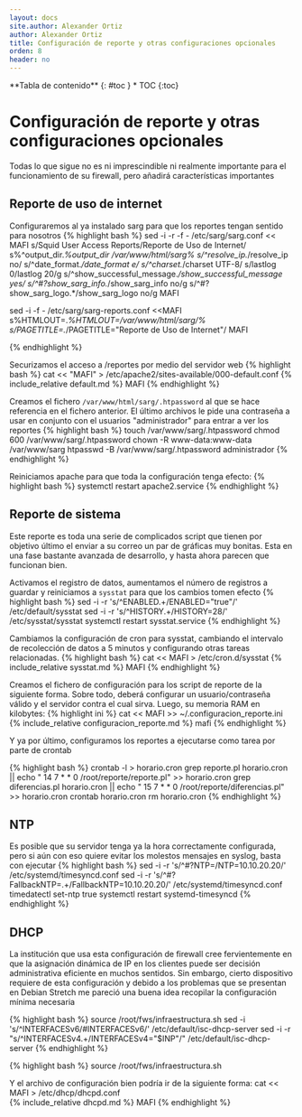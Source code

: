 ```yaml
---
layout: docs
site.author: Alexander Ortiz
author: Alexander Ortiz
title: Configuración de reporte y otras configuraciones opcionales
orden: 8
header: no
---
```


<div class="panel radius" markdown="1">
**Tabla de contenido**
{: #toc }
*  TOC
{:toc}
</div>

# Configuración de reporte y otras configuraciones opcionales
Todas lo que sigue no es ni imprescindible ni realmente importante para el funcionamiento de su firewall, pero añadirá características importantes

## Reporte de uso de internet
Configuraremos al ya instalado sarg para que los reportes tengan sentido para nosotros
{% highlight bash %}
sed -i -r -f - /etc/sarg/sarg.conf << MAFI
s/Squid User Access Reports/Reporte de Uso de Internet/
s%^output_dir.*%output_dir /var/www/html/sarg%
s/^resolve_ip.*/resolve_ip no/
s/^date_format.*/date_format e/
s/^charset.*/charset UTF-8/
s/lastlog 0/lastlog 20/g
s/^show_successful_message.*/show_successful_message yes/
s/^\#?show_sarg_info.*/show_sarg_info no/g
s/^\#?show_sarg_logo.*/show_sarg_logo no/g
MAFI

sed -i -f - /etc/sarg/sarg-reports.conf <<MAFI
s%HTMLOUT\=.*%HTMLOUT\=/var/www/html/sarg/%
s/PAGETITLE\=.*/PAGETITLE="Reporte de Uso de Internet"/
MAFI

{% endhighlight %}

Securizamos el acceso a /reportes por medio del servidor web
{% highlight bash %}
cat << "MAFI" > /etc/apache2/sites-available/000-default.conf 
{% include_relative default.md %}
MAFI
{% endhighlight %}

Creamos el fichero `/var/www/html/sarg/.htpassword` al que se hace referencia en el fichero anterior. El último archivos le pide una contraseña a usar en conjunto con el usuarios "administrador" para entrar a ver los reportes
{% highlight bash %}
touch /var/www/sarg/.htpassword
chmod 600 /var/www/sarg/.htpassword
chown -R www-data:www-data /var/www/sarg
htpasswd -B /var/www/sarg/.htpassword administrador 
{% endhighlight %}

Reiniciamos apache para que toda la configuración tenga efecto:
{% highlight bash %}
systemctl restart apache2.service
{% endhighlight %}

## Reporte de sistema
Este reporte es toda una serie de complicados script que tienen por objetivo último el enviar a su correo un par de gráficas muy bonitas. Esta en una fase bastante avanzada de desarrollo, y hasta ahora parecen que funcionan bien. 

Activamos el registro de datos, aumentamos el número de registros a guardar y reiniciamos a `sysstat` para que los cambios tomen efecto
{% highlight bash %}
sed -i -r 's/^ENABLED.+/ENABLED="true"/' /etc/default/sysstat
sed -i -r 's/^HISTORY.+/HISTORY=28/' /etc/sysstat/sysstat
systemctl restart sysstat.service
{% endhighlight %}

Cambiamos la configuración de cron para sysstat, cambiando el intervalo de recolección de datos a 5 minutos y configurando otras tareas relacionadas.
{% highlight bash %}
cat << MAFI > /etc/cron.d/sysstat
{% include_relative sysstat.md %}
MAFI
{% endhighlight %}

Creamos el fichero de configuración para los script de reporte de la siguiente forma. Sobre todo, deberá configurar un usuario/contraseña válido y el servidor contra el cual sirva. Luego, su memoria RAM en kilobytes:
{% highlight ini %}
cat << MAFI >> ~/.configuracion_reporte.ini
{% include_relative configuracion_reporte.md %}
mafi
{% endhighlight %}

Y ya por último, configuramos los reportes a ejecutarse como tarea por parte de crontab

{% highlight bash %}
crontab -l > horario.cron
grep reporte.pl horario.cron || echo " 14 7  * * 0 /root/reporte/reporte.pl"  >> horario.cron
grep diferencias.pl horario.cron || echo " 15 7  * * 0 /root/reporte/diferencias.pl"  >> horario.cron
crontab horario.cron 
rm horario.cron
{% endhighlight %}

## NTP
Es posible que su servidor tenga ya la hora correctamente configurada, pero si aún con eso quiere evitar los molestos mensajes en syslog, basta con ejecutar
{% highlight bash %}
sed -i -r 's/^#?NTP=/NTP=10.10.20.20/' /etc/systemd/timesyncd.conf
sed -i -r 's/^#?FallbackNTP=.+/FallbackNTP=10.10.20.20/' /etc/systemd/timesyncd.conf
timedatectl set-ntp true
systemctl restart systemd-timesyncd
{% endhighlight %}

## DHCP
La institución que usa esta configuración de firewall cree fervientemente en que la asignación dinámica de IP en los clientes puede ser decisión administrativa eficiente en muchos sentidos. Sin embargo, cierto dispositivo requiere de esta configuración y debido a los problemas que se presentan en Debian Stretch me pareció una buena idea recopilar la configuración mínima necesaria

{% highlight bash %}
source /root/fws/infraestructura.sh
sed -i 's/^INTERFACESv6/#INTERFACESv6/' /etc/default/isc-dhcp-server
sed -i -r "s/^INTERFACESv4.+/INTERFACESv4=\"$INP\"/" /etc/default/isc-dhcp-server
{% endhighlight %}

{% highlight bash %}
source /root/fws/infraestructura.sh

Y el archivo de configuración bien podría ir de la siguiente forma:
cat << MAFI > /etc/dhcp/dhcpd.conf  
{% include_relative dhcpd.md %}
MAFI
{% endhighlight %}
